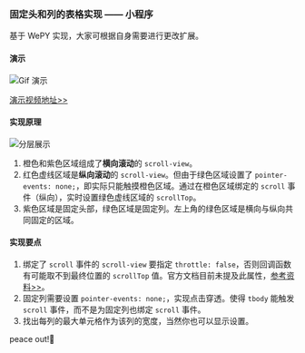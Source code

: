 ### 固定头和列的表格实现 —— 小程序

基于 WePY 实现，大家可根据自身需要进行更改扩展。

#### 演示

![Gif 演示][1]

[演示视频地址>>][2]

#### 实现原理

![分层展示][3]

 1. 橙色和紫色区域组成了**横向滚动**的 `scroll-view`。
 2. 红色虚线区域是**纵向滚动**的 `scroll-view`。但由于绿色区域设置了 `pointer-events: none;`，即实际只能触摸橙色区域。通过在橙色区域绑定的 `scroll` 事件（纵向），实时设置绿色虚线区域的 `scrollTop`。
 3. 紫色区域是固定头部，绿色区域是固定列。左上角的绿色区域是横向与纵向共同固定的区域。

#### 实现要点

 1. 绑定了 `scroll` 事件的 `scroll-view` 要指定 `throttle: false`，否则回调函数有可能取不到最终位置的 `scrollTop` 值。官方文档目前未提及此属性，[参考资料>>][4]。
 2. 固定列需要设置 `pointer-events: none;`，实现点击穿透。使得 `tbody` 能触发 `scroll` 事件，而不是为固定列也绑定 `scroll` 事件。
 3. 找出每列的最大单元格作为该列的宽度，当然你也可以显示设置。

peace out!👋

 [1]: https://mini-program-table-1251477229.cos.ap-chengdu.myqcloud.com/Video_2019-07-04_141139-min.gif
 [2]: https://mini-program-table-1251477229.cos.ap-chengdu.myqcloud.com/table.mp4
 [3]: https://mini-program-table-1251477229.cos.ap-chengdu.myqcloud.com/analyse.png
 [4]: https://developers.weixin.qq.com/community/develop/doc/0008eeba9e0f9062b27780d9856c00?_at=1560441776584
